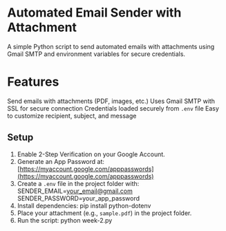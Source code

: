 # Automated Email Sender with Attachment 

A simple Python script to send automated emails with attachments using Gmail SMTP and environment variables for secure credentials.

# Features 

Send emails with attachments (PDF, images, etc.)
Uses Gmail SMTP with SSL for secure connection
Credentials loaded securely from `.env` file
Easy to customize recipient, subject, and message

## Setup

1. Enable 2-Step Verification on your Google Account.
2. Generate an App Password at: [https://myaccount.google.com/apppasswords](https://myaccount.google.com/apppasswords)
3. Create a `.env` file in the project folder with:
    SENDER_EMAIL=your_email@gmail.com
    SENDER_PASSWORD=your_app_password
4. Install dependencies:
    pip install python-dotenv
5. Place your attachment (e.g., `sample.pdf`) in the project folder.
6. Run the script:
    python week-2.py
